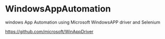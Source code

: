 # WindowsAppAutomation
windows App Automation using Microsoft WindowsAPP driver and Selenium

https://github.com/microsoft/WinAppDriver

